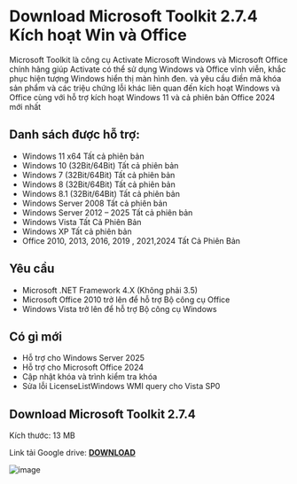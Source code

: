 # Download Microsoft Toolkit 2.7.4 Kích hoạt Win và Office
Microsoft Toolkit là công cụ Activate  Microsoft Windows và  Microsoft Office chính hãng giúp Activate có thể sử dụng Windows và Office vĩnh viễn, khắc phục hiện tượng Windows hiển thị màn hình đen. và yêu cầu điền mã khóa sản phẩm và các triệu chứng lỗi khác liên quan đến kích hoạt Windows và Office cùng với hỗ trợ kích hoạt Windows 11 và cả phiên bản Office 2024 mới nhất

## Danh sách được hỗ trợ:
- Windows 11 x64 Tất cả phiên bản
- Windows 10 (32Bit/64Bit) Tất cả phiên bản
- Windows 7 (32Bit/64Bit) Tất cả phiên bản
- Windows 8 (32Bit/64Bit) Tất cả phiên bản
- Windows 8.1 (32Bit/64Bit) Tất cả phiên bản
- Windows Server 2008 Tất cả phiên bản
- Windows Server 2012 – 2025 Tất cả phiên bản
- Windows Vista Tất Cả Phiên Bản
- Windows XP Tất cả phiên bản
- Office 2010, 2013, 2016, 2019 , 2021,2024 Tất Cả Phiên Bản
## Yêu cầu
- Microsoft .NET Framework 4.X (Không phải 3.5)
- Microsoft Office 2010 trở lên để hỗ trợ Bộ công cụ Office
- Windows Vista trở lên để hỗ trợ Bộ công cụ Windows
## Có gì mới
- Hỗ trợ cho Windows Server 2025
- Hỗ trợ cho Microsoft Office 2024
- Cập nhật khóa và trình kiểm tra khóa
- Sửa lỗi LicenseListWindows WMI query cho Vista SP0
## Download Microsoft Toolkit 2.7.4
Kích thước: 13 MB

Link tải Google drive: [**DOWNLOAD**](https://isangtao.com/download-microsoft-toolkit-2-7-4-kich-hoat-win-office/)

![image](https://github.com/user-attachments/assets/9aa402bf-6c76-4d22-9a4a-5ea83d33cbe1)


